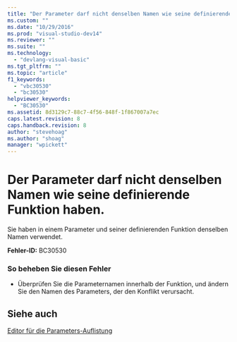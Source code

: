 ```yaml
---
title: "Der Parameter darf nicht denselben Namen wie seine definierende Funktion haben. | Microsoft Docs"
ms.custom: ""
ms.date: "10/29/2016"
ms.prod: "visual-studio-dev14"
ms.reviewer: ""
ms.suite: ""
ms.technology: 
  - "devlang-visual-basic"
ms.tgt_pltfrm: ""
ms.topic: "article"
f1_keywords: 
  - "vbc30530"
  - "bc30530"
helpviewer_keywords: 
  - "BC30530"
ms.assetid: 8d3129c7-88c7-4f56-848f-1f867007a7ec
caps.latest.revision: 8
caps.handback.revision: 8
author: "stevehoag"
ms.author: "shoag"
manager: "wpickett"
---
```

# Der Parameter darf nicht denselben Namen wie seine definierende Funktion haben.
Sie haben in einem Parameter und seiner definierenden Funktion denselben Namen verwendet.  
  
 **Fehler\-ID:** BC30530  
  
### So beheben Sie diesen Fehler  
  
-   Überprüfen Sie die Parameternamen innerhalb der Funktion, und ändern Sie den Namen des Parameters, der den Konflikt verursacht.  
  
## Siehe auch  
 [Editor für die Parameters\-Auflistung](http://msdn.microsoft.com/de-de/21dfaead-aed8-4eb3-bab2-a99ca14ace03)
